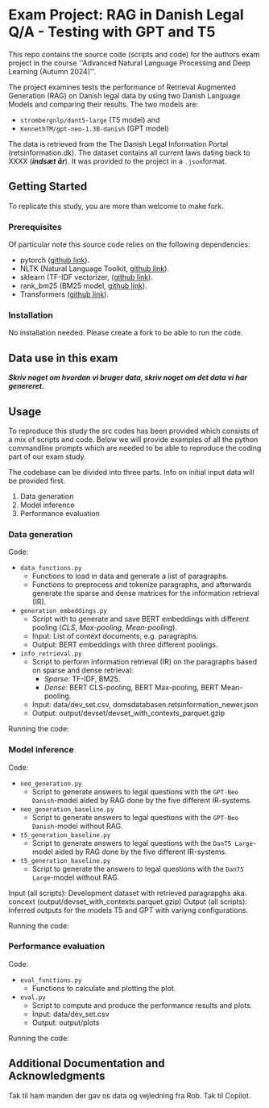 # Exam Project: RAG in Danish Legal Q/A - Testing with GPT and T5

This repo contains the source code (scripts and code) for the authors exam project in the course ''Advanced Natural Language Processing and Deep Learning (Autumn 2024)''.

The project examines tests the performance of Retrieval Augmented Generation (RAG) on Danish legal data by using two Danish Language Models and comparing their results. The two models are:

- ```strombergnlp/dant5-large``` (T5 model)
and
- ```KennethTM/gpt-neo-1.3B-danish``` (GPT model)

The data is retrieved from the The Danish Legal Information Portal (retsinformation.dk). The dataset contains all current laws dating back to XXXX (***indsæt år***). It was provided to the project in a ```.json```format.

## Getting Started

To replicate this study, you are more than welcome to make fork.

### Prerequisites

Of particular note this source code relies on the following dependencies:

- pytorch ([github link](https://github.com/pytorch/pytorch)).
- NLTK (Natural Language Toolkit, [github link](https://github.com/nltk/nltk)).
- sklearn (TF-IDF vectorizer, ([github link](https://github.com/scikit-learn/scikit-learn)).
- rank_bm25 (BM25 model, [github link](https://github.com/dorianbrown/rank_bm25)).
- Transformers ([github link](https://github.com/huggingface/transformers)).

### Installation

No installation needed. Please create a fork to be able to run the code.

## Data use in this exam

***Skriv noget om hvordan vi bruger data, skriv noget om det data vi har genereret.***

## Usage

To reproduce this study the src codes has been provided which consists of a mix of scripts and code. Below we will provide examples of all the python commandline prompts which are needed to be able to reproduce the coding part of our exam study.

The codebase can be divided into three parts. Info on initial input data will be provided first.

1) Data generation
2) Model inference
3) Performance evaluation

### Data generation

Code:

- ```data_functions.py```
  - Functions to load in data and generate a list of paragraphs.
  - Functions to preprocess and tokenize paragraphs, and afterwards generate the sparse and dense matrices for the information retrieval (IR).
- ```generation_embeddings.py```
  - Script with to generate and save BERT embeddings with different pooling (*CLS*, *Max-pooling*, *Mean-pooling*).
  - Input: List of context documents, e.g. paragraphs.
  - Output: BERT embeddings with three different poolings.
- ```info_retrieval.py```
  - Script to perform information retrieval (IR) on the paragraphs based on sparse and dense retrieval:
    - *Sparse:* TF-IDF, BM25.
    - *Dense:* BERT CLS-pooling, BERT Max-pooling, BERT Mean-pooling.
  - Input: data/dev_set.csv, domsdatabasen.retsinformation_newer.json
  - Output: output/devset/devset_with_contexts_parquet.gzip

Running the code:

### Model inference

Code:

- ```neo_generation.py```
  - Script to generate answers to legal questions with the ```GPT-Neo Danish```-model aided by RAG done by the five different IR-systems.
- ```neo_generation_baseline.py```
  - Script to generate answers to legal questions with the ```GPT-Neo Danish```-model without RAG.
- ```t5_generation_baseline.py```
  - Script to generate answers to legal questions with the ```DanT5 Large```-model aided by RAG done by the five different IR-systems.
- ```t5_generation_baseline.py```
  - Script to generate the answers to legal questions with the ```DanT5 Large```-model without RAG.

Input (all scripts): Development dataset with retrieved paragrapghs aka. concext (output/devset_with_contexts.parquet.gzip)
Output (all scripts): Inferred outputs for the models T5 and GPT with variyng configurations.

Running the code:

### Performance evaluation

Code:

- ```eval_functions.py```
  - Functions to calculate and plotting the plot.
- ```eval.py```
  - Script to compute and produce the performance results and plots.
  - Input: data/dev_set.csv
  - Output: output/plots

Running the code:

## Additional Documentation and Acknowledgments

Tak til ham manden der gav os data og vejledning fra Rob. Tak til Copilot.
